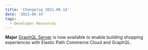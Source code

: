 ```yaml
---
title: 'Changelog 2021-06-14'
date: '2021-06-14'
tags:
  - Developer Resources
---
```

**Major** [GraphQL Server](https://github.com/elasticpath/elasticpath-graphql-server) is now available to enable building shopping experiences with Elastic Path Commerce Cloud and GraphQL.

